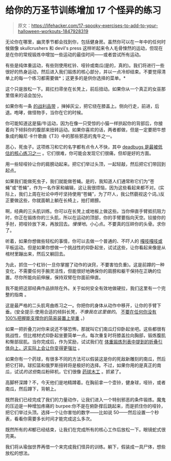 # 给你的万圣节训练增加 17 个怪异的练习

> 原文：<https://lifehacker.com/17-spooky-exercises-to-add-to-your-halloween-workouts-1847928319>

无论你在哪里，幽灵季节都会找到你，包括健身房。虽然你可以在一年中的任何时候做像 skullcrushers 和 devil's press 这样听起来令人毛骨悚然的运动，但现在是在你的常规锻炼中增加一些运动的最佳时间——或者尝试所有运动。

有些是纯体重运动，有些则使用杠铃、哑铃或南瓜(是的，真的)。我们将进行一些很好的热身运动，然后进入我们锻炼的核心部分，并以一点冷却结束。不要觉得清单上的每一个练习都需要做*；这更多的是供你选择的菜单。*

这个只是放松一下。肩扛扫帚坐在长凳上，前后扭动。如果你从一个真正的女巫那里借来的话会加分。

如果你有一条 [的战利品带](https://lifehacker.com/are-booty-bands-actually-useful-1846775637) ，掸掉灰尘，把它绕在膝盖上。侧向行走，前进，后退。咆哮，做怪物手，当你在它的时候。

你可能知道这是猫/牛运动，因为在像一只受惊的小猫一样拱起你的背部后，你接着向下倾斜你的腹部来扭转运动。如果你喜欢的话，两者都做，但是一定要把牛想象成约翰尼·卡什歌曲《T3》中的那些邪恶的鬼牛之一。

恶心，死虫子。这项练习和它的名字都有点令人不快，其中 [deadbugs 是最被低估的核心练习之一](https://lifehacker.com/deadbugs-are-an-underrated-core-exercise-you-should-be-1785370634) 。它们很难，你可能会发现它们很痛，但却是好的方面。

用一些轻哑铃让你的肩膀动起来。把它们举过头顶，一起轻敲，然后把它们带回到起点。

如果我们能做死虫子，我们就能做苍蝇。是的，我知道人们通常称它们为“苍蝇”或“苍蝇”，作为一名作家和编辑，这让我很烦恼，因为这些看起来都不对。(实际上，我们上周在社论中呼吁坚持使用“苍蝇”，为了吓人，我公然藐视这个词。)反正要做这些，你就面朝上躺在长椅上，拍打翅膀。

啊，经典的三头肌训练。你可以在长凳上或地板上做这些。当你伸直手臂抵抗阻力时，你正在锻炼你的三头肌，所以在运动的顶部，你的手臂要指向天空。铰接你的手肘，把哑铃放下来，再放回去。*慢慢地*。小心点。不要真的压碎你的头骨。求你了。

听着，如果你想做些轻松的事情，你可以去做一个普通的、不吓人的 [嘎吱嘎吱或](https://www.acefitness.org/education-and-resources/lifestyle/blog/667/why-does-my-back-hurt-when-i-do-sit-ups-am-i-doing-something-wrong-or-should-i-avoid-them/) 平板运动。但是如果你想做一个挑战性的仰卧起坐，试试这些，让你看起来像是从棺材里蹦出来，然后又躺回去。

为此，抓住一个杠铃(一旦你掌握了动作的诀窍，不要害怕负重)。这是前蹲的一种变化，不需要任何手腕灵活性，但能很好地确保你的肩膀和躯干保持在正确的位置。尽你所能向前伸展，保持双臂在你面前伸直。

我不能把这部经典作品排除在外。关于如何安全有效地做硬拉，我们这里有一个完整的指南 。

这是最严格的二头肌弯曲练习之一。你把你的身体从动作中移开，让你的手臂下垂。(安全提示:使用合适的倾斜长凳，*不像我在这里做的*。 [不要在任何你没有 100%把握能支撑你的简易装置上举重](https://lifehacker.com/how-to-prevent-injuries-when-youre-working-out-at-home-1843106512) 。)

如果一把折叠刀对你来说还不够恐怖，那就叫它们南瓜灯仰卧起坐吧。这些都很有挑战性，但比棺材式仰卧起坐要简单一点。每次重复时将膝盖拉向胸部，锻炼腹肌和臀部屈肌。当你完成后，作为奖励，试试我们在 [体重锻炼列表中提到的折叠引体向上，这实际上会让你变得更强壮](https://lifehacker.com/12-bodyweight-exercises-that-will-actually-make-you-str-1847903062) 。

如果你有一个药球，有很多不同的方法可以假装这是你的死敌新雕刻的南瓜，然后把它打碎。球扣篮和俄罗斯扭转将是极好的选择。不过，如果你用的是真正的南瓜，试试*的这些*南瓜粉碎机，它们很像 [药球木工](https://www.myfit.ca/exercisedatabase/viewanexercise.asp?exercise=Medicine+Ball+Woodchoppers+on+Exercise+Ball&table=exercises&ID=171) 。抓紧了。

高脚杯深蹲？不，今天他们是地精蹲着。在胸前拿一个壶铃，健身球，哑铃，或者南瓜，然后蹲下，背朝上。

既然我们已经完成了我们的力量动作，让我们进入一个特别邪恶的条件锻炼。魔鬼的压迫是一种增加疼痛的 burpee:你不是在俯卧撑后跳起来，而是抓住你的哑铃，把它们举过头顶。选择一个让你害怕的数字——比如说 50——然后设置一个秒表，看看你需要多长时间才能完成这么多次。

既然所有的*和*都已经结束，让我们在完成所有的核心工作后放松一下。眼镜蛇式很完美。

我们将从瑜伽世界再借一个来完成我们怪异的训练。躺下，假装成一具尸体，想些放松的想法。